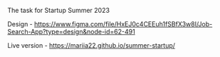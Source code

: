 The task for Startup Summer 2023

Design - https://www.figma.com/file/HxEJ0c4CEEuh1fSBfX3w8I/Job-Search-App?type=design&node-id=62-491

Live version - https://mariia22.github.io/summer-startup/
